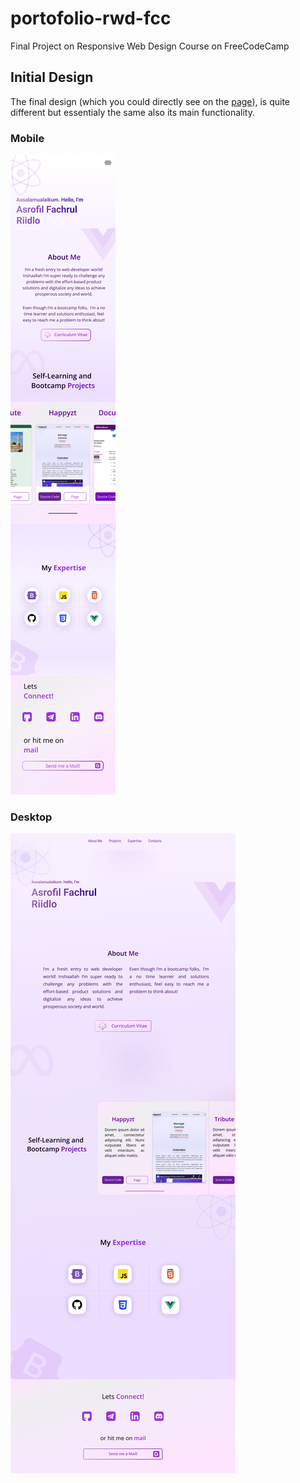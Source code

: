 # portofolio-rwd-fcc
Final Project on Responsive Web Design Course on FreeCodeCamp

## Initial Design


The final design (which you could directly see on the [page](https://asrofilfachrulr.github.io/portofolio-rwd-fcc/)), is quite different but essentialy the same also its main functionality.

### Mobile

![mobile-design](./figma/Android.png)


### Desktop

![desktop-design](./figma/Desktop.png)

